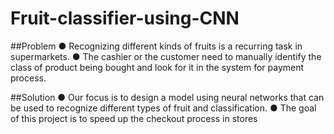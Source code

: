 # Fruit-classifier-using-CNN

##Problem
● Recognizing different kinds of fruits is a recurring task in supermarkets.
● The cashier or the customer need to manually identify the class of product
being bought and look for it in the system for payment process.

##Solution
● Our focus is to design a model using neural networks that can be used to
recognize different types of fruit and classification.
● The goal of this project is to speed up the checkout process in stores
